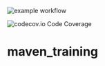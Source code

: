 ![example workflow](https://github.com/Frizbby/maven_training/actions/workflows/build.yml/badge.svg)

![codecov.io Code Coverage](https://github.com/Frizbby/maven_training/src/test/java/fr/lernejo/SampleTest.java/badge.svg)

# maven_training
